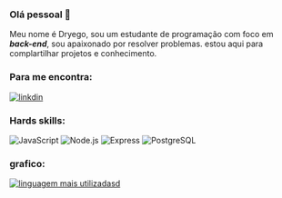 ### Olá pessoal 👋

Meu nome é Dryego, sou um estudante de programação com foco em ***back-end***, sou apaixonado por resolver problemas.
estou aqui para complartilhar projetos e conhecimento.

### Para me encontra:
[![linkdin](https://img.shields.io/badge/LinkedIn-0077B5?style=for-the-badge&logo=linkedin&logoColor=white)](https://www.linkedin.com/in/dryegolisboa/)

### Hards skills:

![JavaScript](https://img.shields.io/badge/JavaScript-323330?style=for-the-badge&logo=javascript&logoColor=F7DF1E)
![Node.js](https://img.shields.io/badge/Node.js-339933?style=for-the-badge&logo=nodedotjs&logoColor=white)
![Express](https://img.shields.io/badge/Express.js-000000?style=for-the-badge&logo=express&logoColor=white)
![PostgreSQL](https://img.shields.io/badge/PostgreSQL-316192?style=for-the-badge&logo=postgresql&logoColor=white)


### grafico:

[![linguagem mais utilizadasd](https://github-readme-stats.vercel.app/api/top-langs/?username=dryego&layout=compact&theme=dracula&custom_title=Linguagem%20%mais%20%utilizadas)](https://github.com/dryego)

